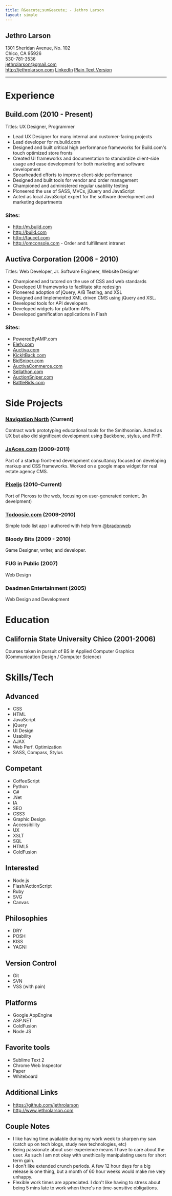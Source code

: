```yaml
---
title: R&eacute;sum&eacute; - Jethro Larson
layout: simple
---
```


Jethro Larson
----
1301 Sheridan Avenue, No. 102  
Chico, CA 95926  
530-781-3536  
<jethrolarson@gmail.com>  
<http://jethrolarson.com>
[LinkedIn](http://www.linkedin.com/in/jethrolarson)
[Plain Text Version](http://github.com/jethrolarson/jethrolarson.github.com/raw/master/resume.md)

----

Experience
==========

Build.com (2010 - Present)
-----------------------------------
Titles: UX Designer, Programmer
* Lead UX Designer for many internal and customer-facing projects
* Lead developer for m.build.com
* Designed and built critical high performance frameworks for Build.com's touch optimized store fronts
* Created UI frameworks and documentation to standardize client-side usage and ease development for both marketing and software development
* Spearheaded efforts to improve client-side performance
* Designed and built tools for vendor and order management
* Championed and administered regular usability testing
* Pioneered the use of SASS, MVCs, jQuery and JavaScript
* Acted as local JavaScript expert for the software development and marketing departments

### Sites:
* <http://m.build.com>
* <http://build.com>
* <http://faucet.com>
* http://omconsole.com - Order and fulfillment intranet

Auctiva Corporation (2006 - 2010)
------------------------------------
Titles: Web Developer, Jr. Software Engineer, Website Designer

* Championed and tutored on the use of CSS and web standards
* Developed UI frameworks to facilitate site redesign
* Pioneered adoption of jQuery, A/B Testing, and XSL
* Designed and Implemented XML driven CMS using jQuery and XSL.
* Developed tools for API developers
* Developed widgets for platform APIs
* Developed gamification applications in Flash

### Sites:
* PoweredByAMP.com
* [Elefy.com](http://elefy.com)
* [Auctiva.com](http://auctiva.com)
* [KickItBack.com](http://kickitback.com)
* [BidSniper.com](http://bidsniper.com)
* [AuctivaCommerce.com](http://auctivacommerce.com)
* [Sellathon.com](http://sellathon.com)
* [AuctionSniper.com](http://auctionsniper.com)
* [BattleBids.com](http://battlebids.com)

Side Projects
=============
### [Navigation North](http://navigationnorth.com) (Current)
Contract work prototyping educational tools for the Smithsonian. Acted as UX but also did significant development using Backbone, stylus, and PHP.

### [JsAces.com](http://jsaces.com) (2009-2011)
Part of a startup front-end development consultancy focused on developing markup and CSS frameworks. Worked on a google maps widget for real estate agency CMS.

### [Pixeljs](http://pixeljs.appspot.com/level/agdwaXhlbGpzcg0LEgVMZXZlbBipwwEM) (2010-Current)
Port of Picross to the web, focusing on user-generated content. (In develpment)

### [Todoosie.com](http://www.todoosie.com) (2009-2010)
Simple todo list app I authored with help from [@bradonweb](http://twitter.com/bradonweb)

### Bloody Bits  (2009 - 2010)
Game Designer, writer, and developer.

### FUG in Public (2007)
Web Design

### Deadmen Entertainment (2005)
Web Design and Development

Education
=========

California State University Chico (2001-2006)
---------------------------------------------
Courses taken in pursuit of BS in Applied Computer Graphics (Communication Design / Computer Science)

Skills/Tech
===========

Advanced
--------
* CSS
* HTML
* JavaScript
* jQuery
* UI Design
* Usability
* AJAX
* Web Perf. Optimization
* SASS, Compass, Stylus

Competant
---------
* CoffeeScript
* Python
* C#
* .Net
* IA
* SEO
* CSS3
* Graphic Design
* Accessibility
* UX
* XSLT
* SQL
* HTML5
* ColdFusion


Interested
----------
* Node.js
* Flash/ActionScript
* Ruby
* SVG
* Canvas

Philosophies
------------
* DRY
* POSH
* KISS
* YAGNI

Version Control
---------------
* Git
* SVN
* VSS (with pain)

Platforms
---------
* Google AppEngine
* ASP.NET
* ColdFusion
* Node JS

Favorite tools
--------------
* Sublime Text 2
* Chrome Web Inspector
* Paper
* Whiteboard

Additional Links
----------------
* <https://github.com/jethrolarson>
* <http://www.jethrolarson.com>

Couple Notes
------------
* I like having time available during my work week to sharpen my saw (catch up on tech blogs, study new technologies, etc)
* Being passionate about user experience means I have to care about the user. As such I am not okay with unethically manipulating users for short term gain.
* I don't like extended crunch periods. A few 12 hour days for a big release is one thing, but a month of 60 hour weeks would make me very unhappy.
* Flexible work times are appreciated. I don't like having to stress about being 5 mins late to work when there's no time-sensitive obligations.
